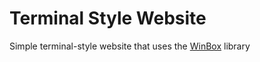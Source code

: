 # Terminal Style Website

Simple terminal-style website that uses the [WinBox](https://github.com/nextapps-de/winbox) library
